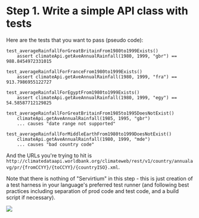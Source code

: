 # Step 1. Write a simple API class with tests

Here are the tests that you want to pass (pseudo code):

```
test_averageRainfallForGreatBritainFrom1980to1999Exists()
    assert climateApi.getAveAnnualRainfall(1980, 1999, "gbr") == 988.8454972331015

test_averageRainfallForFranceFrom1980to1999Exists()
    assert climateApi.getAveAnnualRainfall(1980, 1999, "fra") == 913.7986955122727

test_averageRainfallForEgyptFrom1980to1999Exists()
    assert climateApi.getAveAnnualRainfall(1980, 1999, "egy") == 54.58587712129825

test_averageRainfallForGreatBritainFrom1985to1995DoesNotExist()
    climateApi.getAveAnnualRainfall(1985, 1995, "gbr")
    ... causes "date range not supported" 

test_averageRainfallForMiddleEarthFrom1980to1999DoesNotExist()
    climateApi.getAveAnnualRainfall(1980, 1999, "mde")
    ... causes "bad country code"
```

And the URLs you're trying to hit is `http://climatedataapi.worldbank.org/climateweb/rest/v1/country/annualavg/pr/{fromCCYY}/{toCCYY}/{countryISO}.xml`. 

Note that there is nothing of "Servirtium" in this step - this is just creation of a test harness 
in your language's preferred test runner (and following best practices including separation of 
prod code and test code, and a build script if necessary).

<img src="https://raw.github.com/servirtium/README/master/1.svg?sanitize=true">
